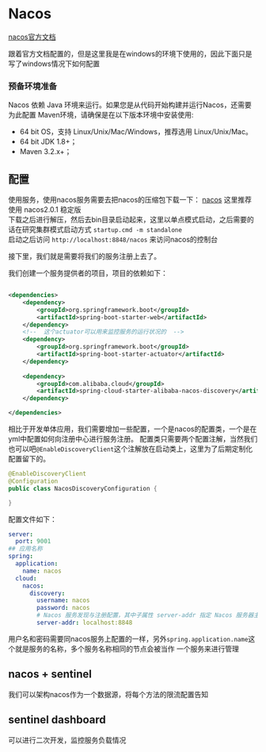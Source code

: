 # Nacos

[nacos官方文档](https://nacos.io/zh-cn/docs/quick-start.html)

跟着官方文档配置的，但是这里我是在windows的环境下使用的，因此下面只是写了windows情况下如何配置

### 预备环境准备

Nacos 依赖 Java 环境来运行。如果您是从代码开始构建并运行Nacos，还需要为此配置 Maven环境，请确保是在以下版本环境中安装使用:

- 64 bit OS，支持 Linux/Unix/Mac/Windows，推荐选用 Linux/Unix/Mac。
- 64 bit JDK 1.8+；
- Maven 3.2.x+；

## 配置

使用服务，使用nacos服务需要去把nacos的压缩包下载一下： [nacos](https://github.com/alibaba/nacos/releases/tag/2.0.1)
这里推荐使用 nacos2.0.1 稳定版  
下载之后进行解压，然后去bin目录启动起来，这里以单点模式启动，之后需要的话在研究集群模式启动方式
`startup.cmd -m standalone`  
启动之后访问 `http://localhost:8848/nacos` 来访问nacos的控制台

接下里，我们就是需要将我们的服务注册上去了。

我们创建一个服务提供者的项目，项目的依赖如下：

```xml

<dependencies>
    <dependency>
        <groupId>org.springframework.boot</groupId>
        <artifactId>spring-boot-starter-web</artifactId>
    </dependency>
    <!--  这个actuator可以用来监控服务的运行状况的  -->
    <dependency>
        <groupId>org.springframework.boot</groupId>
        <artifactId>spring-boot-starter-actuator</artifactId>
    </dependency>
    
    <dependency>
        <groupId>com.alibaba.cloud</groupId>
        <artifactId>spring-cloud-starter-alibaba-nacos-discovery</artifactId>
    </dependency>

</dependencies>
```
相比于开发单体应用，我们需要增加一些配置，一个是nacos的配置类，一个是在yml中配置如何向注册中心进行服务注册。
配置类只需要两个配置注解，当然我们也可以吧`@EnableDiscoveryClient`这个注解放在启动类上，这里为了后期定制化配置留下的。

```java
@EnableDiscoveryClient
@Configuration
public class NacosDiscoveryConfiguration {

}
```

配置文件如下：
```yaml
server:
  port: 9001
## 应用名称
spring:
  application:
    name: nacos
  cloud:
    nacos:
      discovery:
        username: nacos
        password: nacos
        # Nacos 服务发现与注册配置，其中子属性 server-addr 指定 Nacos 服务器主机和端口
        server-addr: localhost:8848
```

用户名和密码需要同nacos服务上配置的一样，另外`spring.application.name`这个就是服务的名称，多个服务名称相同的节点会被当作
一个服务来进行管理


## nacos + sentinel
我们可以架构nacos作为一个数据源，将每个方法的限流配置告知

## sentinel dashboard
可以进行二次开发，监控服务负载情况